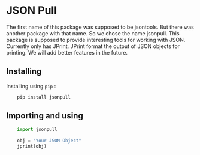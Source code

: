# JSON Pull
The first name of this package was supposed to be jsontools. But there was another package with that name. So we chose the name jsonpull.
This package is supposed to provide interesting tools for working with JSON.
Currently only has JPrint. JPrint format the output of JSON objects for printing.
We will add better features in the future.

## Installing
Installing using `pip` :
```bash
    pip install jsonpull
```
## Importing  and using

```python
    import jsonpull
    
    obj = "Your JSON Object"
    jprint(obj)
```

